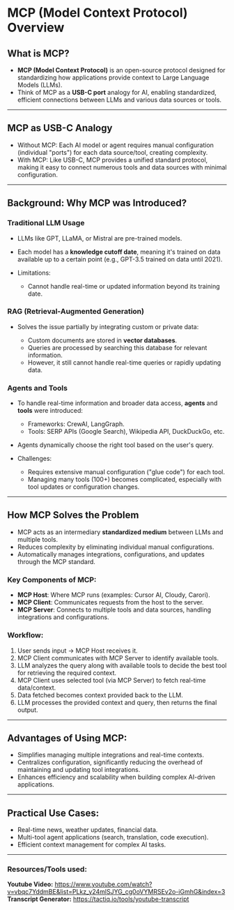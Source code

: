 # MCP (Model Context Protocol) Overview

## What is MCP?

* **MCP (Model Context Protocol)** is an open-source protocol designed for standardizing how applications provide context to Large Language Models (LLMs).
* Think of MCP as a **USB-C port** analogy for AI, enabling standardized, efficient connections between LLMs and various data sources or tools.

---

## MCP as USB-C Analogy

* Without MCP: Each AI model or agent requires manual configuration (individual "ports") for each data source/tool, creating complexity.
* With MCP: Like USB-C, MCP provides a unified standard protocol, making it easy to connect numerous tools and data sources with minimal configuration.

---

## Background: Why MCP was Introduced?

### Traditional LLM Usage

* LLMs like GPT, LLaMA, or Mistral are pre-trained models.
* Each model has a **knowledge cutoff date**, meaning it's trained on data available up to a certain point (e.g., GPT-3.5 trained on data until 2021).
* Limitations:

  * Cannot handle real-time or updated information beyond its training date.

### RAG (Retrieval-Augmented Generation)

* Solves the issue partially by integrating custom or private data:

  * Custom documents are stored in **vector databases**.
  * Queries are processed by searching this database for relevant information.
  * However, it still cannot handle real-time queries or rapidly updating data.

### Agents and Tools

* To handle real-time information and broader data access, **agents** and **tools** were introduced:

  * Frameworks: CrewAI, LangGraph.
  * Tools: SERP APIs (Google Search), Wikipedia API, DuckDuckGo, etc.
* Agents dynamically choose the right tool based on the user's query.
* Challenges:

  * Requires extensive manual configuration ("glue code") for each tool.
  * Managing many tools (100+) becomes complicated, especially with tool updates or configuration changes.

---

## How MCP Solves the Problem

* MCP acts as an intermediary **standardized medium** between LLMs and multiple tools.
* Reduces complexity by eliminating individual manual configurations.
* Automatically manages integrations, configurations, and updates through the MCP standard.

### Key Components of MCP:

* **MCP Host**: Where MCP runs (examples: Cursor AI, Cloudy, Carori).
* **MCP Client**: Communicates requests from the host to the server.
* **MCP Server**: Connects to multiple tools and data sources, handling integrations and configurations.

### Workflow:

1. User sends input → MCP Host receives it.
2. MCP Client communicates with MCP Server to identify available tools.
3. LLM analyzes the query along with available tools to decide the best tool for retrieving the required context.
4. MCP Client uses selected tool (via MCP Server) to fetch real-time data/context.
5. Data fetched becomes context provided back to the LLM.
6. LLM processes the provided context and query, then returns the final output.

---

## Advantages of Using MCP:

* Simplifies managing multiple integrations and real-time contexts.
* Centralizes configuration, significantly reducing the overhead of maintaining and updating tool integrations.
* Enhances efficiency and scalability when building complex AI-driven applications.

---

## Practical Use Cases:

* Real-time news, weather updates, financial data.
* Multi-tool agent applications (search, translation, code execution).
* Efficient context management for complex AI tasks.

---

### Resources/Tools used:
**Youtube Video:** https://www.youtube.com/watch?v=vbqc7YddmBE&list=PLkz_y24mlSJYG_cg0oVYMRSEv2o-iGmhG&index=3
**Transcript Generator:** https://tactiq.io/tools/youtube-transcript


